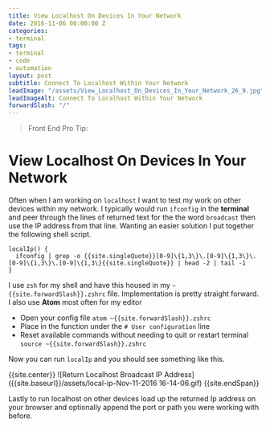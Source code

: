 ```yaml
---
title: View Localhost On Devices In Your Network
date: 2016-11-06 06:00:00 Z
categories:
- terminal
tags:
- terminal
- code
- automation
layout: post
subtitle: Connect To Localhost Within Your Network
leadImage: "/assets/View_Localhost_On_Devices_In_Your_Network_26_9.jpg"
leadImageAlt: Connect To Localhost Within Your Network
forwardSlash: "/"
---
```


> Front End Pro Tip:

# View Localhost On Devices In Your Network

Often when I am working on `localhost` I want to test my work on other devices within my network. I typically would run `ifconfig` in the __terminal__ and peer through the lines of returned text for the the word `broadcast` then use the IP address from that line. Wanting an easier solution I put together the following shell script.

```
localIp() {
  ifconfig | grep -o {{site.singleQuote}}[0-9]\{1,3\}\.[0-9]\{1,3\}\.[0-9]\{1,3\}\.[0-9]\{1,3\}{{site.singleQuote}} | head -2 | tail -1
}
```

I use `zsh` for my shell and have this housed in my `~{{site.forwardSlash}}.zshrc` file. Implementation is pretty straight forward. I also use __Atom__ most often for my editor

- Open your config file `atom ~{{site.forwardSlash}}.zshrc`
- Place in the function under the `# User configuration` line
- Reset available commands without needing to quit or restart terminal `source ~{{site.forwardSlash}}.zshrc`

Now you can run `localIp` and you should see something like this.

{{site.center}}
![Return Localhost Broadcast IP Address]({{site.baseurl}}/assets/local-ip-Nov-11-2016 16-14-06.gif)
{{site.endSpan}}

Lastly to run localhost on other devices load up the returned Ip address on your browser and optionally append the port or path you were working with before.
